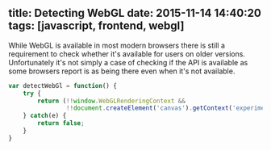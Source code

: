 title: Detecting WebGL
date: 2015-11-14 14:40:20
tags: [javascript, frontend, webgl]
---
While WebGL is available in most modern browsers there is still a requirement to check whether it's available for users on older versions. Unfortunately it's not simply a case of checking if the API is available as some browsers report is as being there even when it's not available.

```javascript
var detectWebGl = function() {
    try {
        return (!!window.WebGLRenderingContext && 
                !!document.createElement('canvas').getContext('experimental-webgl'));
    } catch(e) {
        return false;
    }
}
```